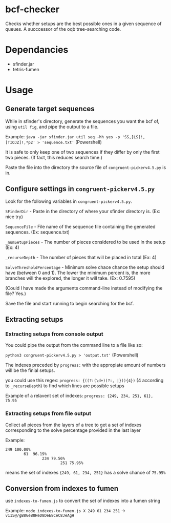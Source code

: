 # bcf-checker
Checks whether setups are the best possible ones in a given sequence of queues. A succcessor of the oqb tree-searching code.

# Dependancies
* sfinder.jar
* tetris-fumen

# Usage
## Generate target sequences

While in sfinder's directory, generate the sequences you want the bcf of, using ``util fig``, and pipe the output to a file. 

Example: ```java -jar sfinder.jar util seq -hh yes -p 'SS,[LS]!,[TIOJZ]!,*p2' > 'sequence.txt'``` (Powershell)

It is safe to only keep one of two sequences if they differ by only the first two pieces. (If fact, this reduces search time.)

Paste the file into the directory the source file of ``congruent-pickerv4.5.py`` is in.

## Configure settings in ``congruent-pickerv4.5.py``

Look for the following variables in ``congruent-pickerv4.5.py``.

``SFinderDir`` - Paste in the directory of where your sfinder directory is. (Ex: nice try)

``SequenceFile`` - File name of the sequence file containing the generated sequences. (Ex: sequence.txt)

``_numSetupPieces`` - The number of pieces considered to be used in the setup (Ex: 4)

``_recurseDepth`` - The number of pieces that will be placed in total (Ex: 4)

``SolveThresholdPercentage`` - Minimum solve chace chance the setup should have (between 0 and 1). The lower the minimum percent is, the more branches will the explored, the longer it will take. (Ex: 0.7595)

(Could I have made the arguments command-line instead of modifying the file? Yes.)

Save the file and start running to begin searching for the bcf.

## Extracting setups
### Extracting setups from console output

You could pipe the output from the command line to a file like so:

```python3 congruent-pickerv4.5.py > 'output.txt'``` (Powershell)

The indexes preceded by ``progress:`` with the appropiate amount of numbers will be the finial setups.

you could use this regex: ``progress: {((?:(\d+)(?:, |})){4})`` (4 according to ``_recurseDepth``) to find which lines are possible setups

Example of a relavent set of indexes: ``progress: {249, 234, 251, 61}, 75.95``

### Extracting setups from file output
Collect all pieces from the layers of a tree to get a set of indexes corresponding to the solve percentage provided in the last layer

Example:
```
249	100.00%
		61	96.19%
				234	79.56%
						251	75.95%
```
means the set of indexes ``{249, 61, 234, 251}`` has a solve chance of ``75.95%``

## Conversion from indexes to fumen

use ``indexes-to-fumen.js`` to convert the set of indexes into a fumen string

Example:  ``node indexes-to-fumen.js X 249 61 234 251`` -> ``v115@/gB8GeB8HeD8DeE8CeC8JeAgH``

